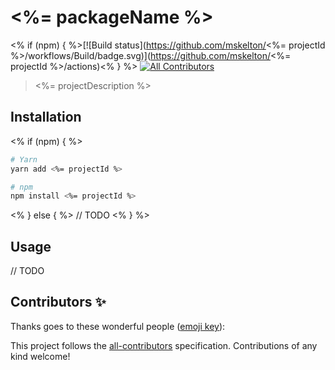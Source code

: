 # <%= packageName %>

<% if (npm) { %>[![Build status](https://github.com/mskelton/<%= projectId %>/workflows/Build/badge.svg)](https://github.com/mskelton/<%= projectId %>/actions)<% } %>
[![All Contributors](https://img.shields.io/badge/all_contributors-1-orange.svg)](#contributors)

> <%= projectDescription %>

## Installation

<% if (npm) { %>
```sh
# Yarn
yarn add <%= projectId %>

# npm
npm install <%= projectId %>
```
<% } else { %>
// TODO
<% } %>

## Usage

// TODO

## Contributors ✨

Thanks goes to these wonderful people ([emoji key](https://allcontributors.org/docs/en/emoji-key)):

<!-- ALL-CONTRIBUTORS-LIST:START - Do not remove or modify this section -->
<!-- prettier-ignore-start -->
<!-- prettier-ignore-end -->

<!-- ALL-CONTRIBUTORS-LIST:END -->

This project follows the [all-contributors](https://github.com/all-contributors/all-contributors) specification. Contributions of any kind welcome!
